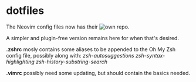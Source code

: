 # dotfiles

The Neovim config files now has their ![own repo](https://github.com/sparkhound772/nvim.git).

A simpler and plugin-free version remains here for when that's desired.

__.zshrc__ mosly contains some aliases to be appended to the Oh My Zsh config file, possibly along with:
_zsh-autosuggestions_
_zsh-syntax-highlighting_
_zsh-history-substring-search_

__.vimrc__ possibly need some updating, but should contain the basics needed.
